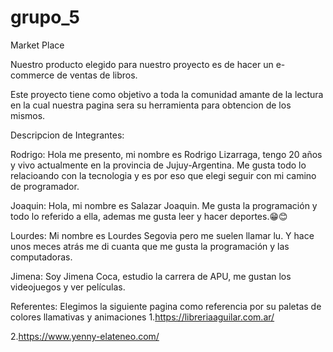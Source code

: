 # grupo_5
Market Place

Nuestro producto elegido para nuestro proyecto es de hacer un e-commerce de ventas de libros.

Este proyecto tiene como objetivo a toda la comunidad amante de la lectura en la cual nuestra
pagina sera su herramienta para obtencion de los mismos.

Descripcion de Integrantes:

Rodrigo: Hola me presento, mi nombre es Rodrigo Lizarraga, tengo 20 años y vivo actualmente en la provincia de Jujuy-Argentina.
Me gusta todo lo relacioando con la tecnologia y es por eso  que elegi seguir con mi camino de programador. 

Joaquin: Hola, mi nombre es Salazar Joaquin. Me gusta la programación y todo lo referido a ella, ademas me gusta leer y hacer deportes.😁😊

Lourdes: Mi nombre es Lourdes Segovia pero me suelen llamar lu. Y hace unos meces atrás me di cuanta que me gusta la programación y las computadoras.

Jimena: Soy Jimena Coca, estudio la carrera de APU, me gustan los videojuegos y ver películas.

Referentes:
Elegimos la siguiente pagina como referencia por su paletas de colores llamativas y animaciones
1.https://libreriaaguilar.com.ar/


2.https://www.yenny-elateneo.com/
